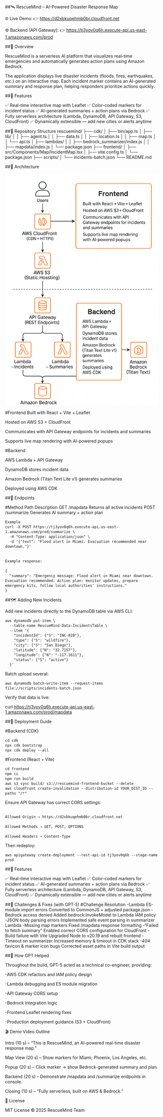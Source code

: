##🛰️ RescueMind – AI-Powered Disaster Response Map

🌐 Live Demo:
👉 https://d2xbkuqehmb0br.cloudfront.net

⚙️ Backend (API Gateway):
👉 https://tj3yov0q6h.execute-api.us-east-1.amazonaws.com/prod

##🚨 Overview

RescueMind is a serverless AI platform that visualizes real-time emergencies and automatically generates action plans using Amazon Bedrock.

The application displays live disaster incidents (floods, fires, earthquakes, etc.) on an interactive map.
Each incident marker contains an AI-generated summary and response plan, helping responders prioritize actions quickly.

##🎨 Features

✅ Real-time interactive map with Leaflet
✅ Color-coded markers for incident status
✅ AI-generated summaries + action plans via Bedrock
✅ Fully serverless architecture (Lambda, DynamoDB, API Gateway, S3, CloudFront)
✅ Dynamically extensible — add new cities or alerts anytime

##🧩 Repository Structure
rescuemind/
├── cdk/
│   ├── bin/app.ts
│   ├── lib/
│   │   ├── agent.ts
│   │   ├── data.ts
│   │   ├── location.ts
│   │   ├── map.ts
│   │   └── api.ts
│   ├── lambdas/
│   │   ├── bedrock_summarizer/index.js
│   │   ├── mapdata/index.js
│   └── package.json
├── frontend/
│   ├── src/Components/Map/IncidentMap.tsx
│   ├── vite.config.ts
│   └── package.json
├── scripts/
│   └── incidents-batch.json
└── README.md


##🧱 Architecture

![Architecture Diagram](architecture/Image_22_45_08.png)  

#Frontend
Built with React + Vite + Leaflet

Hosted on AWS S3 + CloudFront

Communicates with API Gateway endpoints for incidents and summaries

Supports live map rendering with AI-powered popups

#Backend

AWS Lambda + API Gateway

DynamoDB stores incident data

Amazon Bedrock (Titan Text Lite v1) generates summaries

Deployed using AWS CDK




##🔗 Endpoints

#Method	Path	Description
GET	/mapdata	Returns all active incidents
POST	/summarize	Generates AI summary + action plan

```
Example
curl -X POST https://tj3yov0q6h.execute-api.us-east-1.amazonaws.com/prod/summarize \
  -H "Content-Type: application/json" \
  -d '{"text": "Flood alert in Miami. Evacuation recommended near downtown."}'


Example response:

{
  "summary": "Emergency message: Flood alert in Miami near downtown. Evacuation recommended. Action plan: monitor updates, prepare emergency kits, follow local authorities' instructions."
}
```

##🗺️ Adding New Incidents

Add new incidents directly to the DynamoDB table via AWS CLI:
```
aws dynamodb put-item \
  --table-name RescueMind-Data-IncidentsTable \
  --item '{
    "incidentId": {"S": "INC-020"},
    "type": {"S": "wildfire"},
    "city": {"S": "San Diego"},
    "latitude": {"N": "32.7157"},
    "longitude": {"N": "-117.1611"},
    "status": {"S": "active"}
  }'
```


Batch upload several:

```
aws dynamodb batch-write-item --request-items file://scripts/incidents-batch.json
```

Verify that data is live:

curl https://tj3yov0q6h.execute-api.us-east-1.amazonaws.com/prod/mapdata

##🚀 Deployment Guide

#Backend (CDK)
```
cd cdk
npx cdk bootstrap
npx cdk deploy --all
```

#Frontend (React + Vite)

```
cd frontend
npm ci
npm run build
aws s3 sync build/ s3://rescuemind-frontend-bucket --delete
aws cloudfront create-invalidation --distribution-id YOUR_DIST_ID --paths "/*"
```

Ensure API Gateway has correct CORS settings:
```

Allowed Origin → https://d2xbkuqehmb0br.cloudfront.net

Allowed Methods → GET, POST, OPTIONS

Allowed Headers → Content-Type
```

Then redeploy:

```
aws apigateway create-deployment --rest-api-id tj3yov0q6h --stage-name prod
```

##🎨 Features

✅ Real-time interactive map with Leaflet
✅ Color-coded markers for incident status
✅ AI-generated summaries + action plans via Bedrock
✅ Fully serverless architecture (Lambda, DynamoDB, API Gateway, S3, CloudFront)
✅ Dynamically extensible — add new cities or alerts anytime

##🧠 Challenges & Fixes (with GPT-5)
#Challenge	Resolution
-Lambda ES-module import errors	Converted to CommonJS + adjusted package.json
-Bedrock access denied	Added bedrock:InvokeModel to Lambda IAM policy
-JSON body parsing errors	Implemented safe event parsing in summarizer Lambda
-Missing map markers	Fixed /mapdata response formatting
-“Failed to fetch summary”	Enabled correct CORS configuration for CloudFront
-Build failure with Vite	Upgraded Node to v20.19 and rebuilt frontend
-Timeout on summarizer	Increased memory & timeout in CDK stack
-404 favicon & marker icon bugs	Corrected asset paths in Vite build output



##🧠 How GPT Helped

Throughout the build, GPT-5 acted as a technical co-engineer, providing:

-AWS CDK refactors and IAM policy design

-Lambda debugging and ES module migration

-API Gateway CORS setup

-Bedrock integration logic

-Frontend Leaflet rendering fixes

-Production deployment guidance (S3 + CloudFront)

🎬 Demo Video Outline

Intro (10 s) – “This is RescueMind, an AI-powered real-time disaster response map.”

Map View (20 s) – Show markers for Miami, Phoenix, Los Angeles, etc.

Popup (20 s) – Click marker → show Bedrock-generated summary and plan.

Backend (20 s) – Demonstrate /mapdata and /summarize endpoints in console.

Closing (10 s) – “Fully serverless, built on AWS & Bedrock.”

🪪 License

MIT License © 2025 RescueMind Team